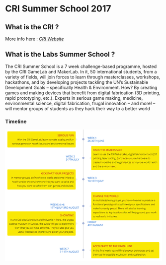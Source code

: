 #	CRI Summer School 2017

## What is the CRI ?


More info here : [*CRI Website*](https://cri-paris.org/)

## What is the Labs Summer School ?

The CRI Summer School is a 7 week challenge-based programme, hosted by the CRI GameLab and MakerLab. In it, 50 international students, from a variety of fields, will join forces to learn through masterclasses, workshops, hackathons, and by developing projects tackling the UN’s Sustainable Development Goals – specifically Health & Environment.
How? By creating games and making devices that benefit from digital fabrication (3D printing, rapid prototyping, etc.). Experts in serious game making, medicine, environmental science, digital fabrication, frugal innovation – and more! – will mentor groups of students as they hack their way to a better world

### Timeline

![Timeline](/img/timeline.png)
